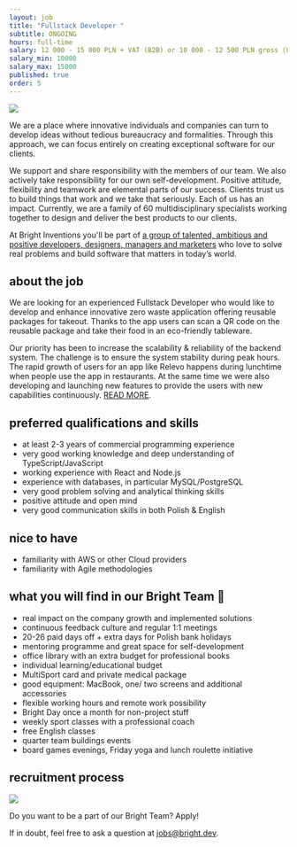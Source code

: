 ```yaml
---
layout: job
title: "Fullstack Developer "
subtitle: ONGOING
hours: full-time
salary: 12 000 - 15 000 PLN + VAT (B2B) or 10 000 - 12 500 PLN gross (UoP)
salary_min: 10000
salary_max: 15000
published: true
order: 5
---
```

![](/images/frontendteam_bright-inventions.png)

We are a place where innovative individuals and companies can turn to develop ideas without tedious bureaucracy and formalities. Through this approach, we can focus entirely on creating exceptional software for our clients.

We support and share responsibility with the members of our team. We also actively take responsibility for our own self-development. Positive attitude, flexibility and teamwork are elemental parts of our success. Clients trust us to build things that work and we take that seriously. Each of us has an impact. Currently, we are a family of 60 multidisciplinary specialists working together to design and deliver the best products to our clients. 

At Bright Inventions you'll be part of [a group of talented, ambitious and positive developers, designers, managers and marketers](https://brightinventions.pl/about-us/team/) who love to solve real problems and build software that matters in today’s world. 

## about the job

We are looking for an experienced Fullstack Developer who would like to develop and enhance innovative zero waste application offering reusable packages for takeout. Thanks to the app users can scan a QR code on the reusable package and take their food in an eco-friendly tableware. 

Our priority has been to increase the scalability & reliability of the backend system. The challenge is to ensure the system stability during peak hours. The rapid growth of users for an app like Relevo happens during lunchtime when people use the app in restaurants. At the same time we were also developing and launching new features to provide the users with new capabilities continuously. [READ MORE](https://brightinventions.pl/projects/eco-friendly-app/). 

## preferred qualifications and skills

* at least 2-3 years of commercial programming experience 
* very good working knowledge and deep understanding of TypeScript/JavaScript 
* working experience with React and Node.js 
* experience with databases, in particular MySQL/PostgreSQL
* very good problem solving and analytical thinking skills
* positive attitude and open mind
* very good communication skills in both Polish & English

## [](https://brightinventions.pl/jobs/Kotlin-developer#nice-to-have)nice to have

* familiarity with AWS or other Cloud providers
* familiarity with Agile methodologies

## [](https://brightinventions.pl/jobs/Kotlin-developer#what-you-will-find-at-bright-inventions)what you will find in our Bright Team 🧡

* real impact on the company growth and implemented solutions
* continuous feedback culture and regular 1:1 meetings
* 20-26 paid days off + extra days for Polish bank holidays
* mentoring programme and great space for self-development
* office library with an extra budget for professional books
* individual learning/educational budget
* MultiSport card and private medical package
* good equipment: MacBook, one/ two screens and additional accessories
* flexible working hours and remote work possibility
* Bright Day once a month for non-project stuff
* weekly sport classes with a professional coach
* free English classes
* quarter team buildings events
* board games evenings, Friday yoga and lunch roulette initiative

## [](https://brightinventions.pl/jobs/Kotlin-developer#recruitment-process)recruitment process

![](/images/recruitment-process.png)

Do you want to be a part of our Bright Team? Apply!

If in doubt, feel free to ask a question at [jobs@bright.dev](mailto:jobs@bright.dev).